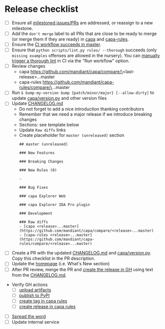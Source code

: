 # Release checklist

- [ ] Ensure all [milestoned issues/PRs](https://github.com/mandiant/capa/milestones) are addressed, or reassign to a new milestone.
- [ ] Add the `don't merge` label to all PRs that are close to be ready to merge (or merge them if they are ready) in [capa](https://github.com/mandiant/capa/pulls) and [capa-rules](https://github.com/mandiant/capa-rules/pulls).
- [ ] Ensure the [CI workflow succeeds in master](https://github.com/mandiant/capa/actions/workflows/tests.yml?query=branch%3Amaster).
- [ ] Ensure that `python scripts/lint.py rules/ --thorough` succeeds (only `missing examples` offenses are allowed in the nursery). You can [manually trigger a thorough lint](https://github.com/mandiant/capa-rules/actions/workflows/tests.yml) in CI via the "Run workflow" option. 
- [ ] Review changes
  - capa https://github.com/mandiant/capa/compare/\<last-release\>...master
  - capa-rules https://github.com/mandiant/capa-rules/compare/\<last-release>\...master
- [ ] Run `$ bump-my-version bump {patch/minor/major} [--allow-dirty]` to update [capa/version.py](https://github.com/mandiant/capa/blob/master/capa/version.py) and other version files
- [ ] Update [CHANGELOG.md](https://github.com/mandiant/capa/blob/master/CHANGELOG.md)
  - Do not forget to add a nice introduction thanking contributors
  - Remember that we need a major release if we introduce breaking changes
  - Sections: see template below
  - Update `Raw diffs` links
  - Create placeholder for `master (unreleased)` section
    ```
    ## master (unreleased)

    ### New Features

    ### Breaking Changes

    ### New Rules (0)

    -

    ### Bug Fixes

    ### capa Explorer Web

    ### capa Explorer IDA Pro plugin

    ### Development

    ### Raw diffs
    - [capa <release>...master](https://github.com/mandiant/capa/compare/<release>...master)
    - [capa-rules <release>...master](https://github.com/mandiant/capa-rules/compare/<release>...master)
    ```
- [ ] Create a PR with the updated [CHANGELOG.md](https://github.com/mandiant/capa/blob/master/CHANGELOG.md) and [capa/version.py](https://github.com/mandiant/capa/blob/master/capa/version.py). Copy this checklist in the PR description.
- [ ] Update the [homepage](https://github.com/mandiant/capa/blob/master/web/public/index.html) (i.e. What's New section)
- [ ] After PR review, merge the PR and [create the release in GH](https://github.com/mandiant/capa/releases/new) using text from the [CHANGELOG.md](https://github.com/mandiant/capa/blob/master/CHANGELOG.md).
- Verify GH actions
  - [ ] [upload artifacts](https://github.com/mandiant/capa/releases)
  - [ ] [publish to PyPI](https://pypi.org/project/flare-capa)
  - [ ] [create tag in capa rules](https://github.com/mandiant/capa-rules/tags)
  - [ ] [create release in capa rules](https://github.com/mandiant/capa-rules/releases)
- [ ] [Spread the word](https://twitter.com)
- [ ] Update internal service
